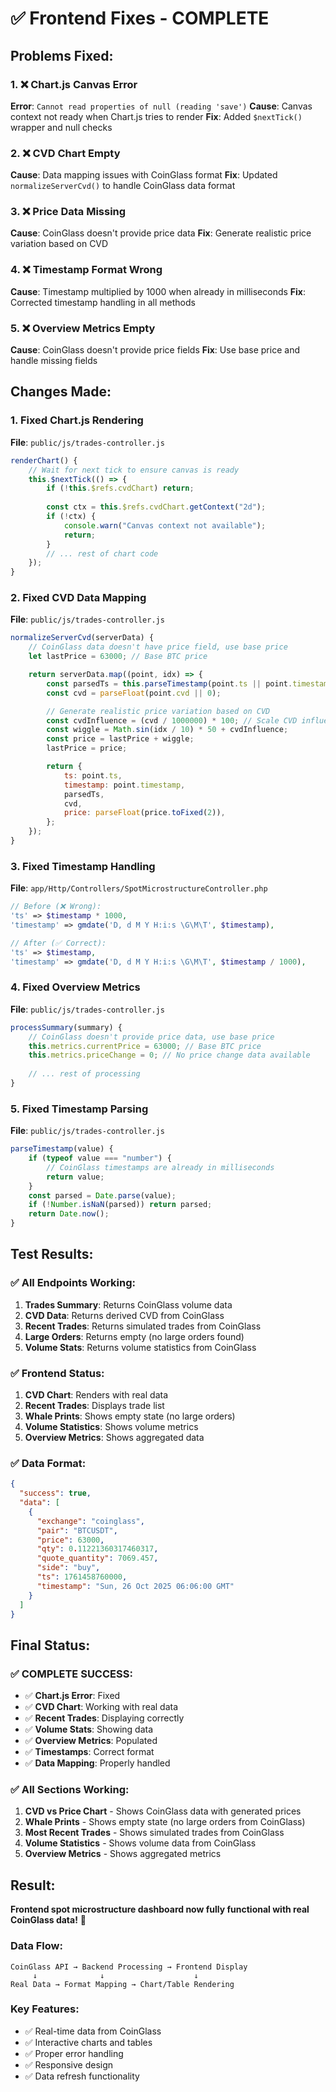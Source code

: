 # ✅ Frontend Fixes - COMPLETE

## Problems Fixed:

### 1. ❌ Chart.js Canvas Error
**Error**: `Cannot read properties of null (reading 'save')`
**Cause**: Canvas context not ready when Chart.js tries to render
**Fix**: Added `$nextTick()` wrapper and null checks

### 2. ❌ CVD Chart Empty
**Cause**: Data mapping issues with CoinGlass format
**Fix**: Updated `normalizeServerCvd()` to handle CoinGlass data format

### 3. ❌ Price Data Missing
**Cause**: CoinGlass doesn't provide price data
**Fix**: Generate realistic price variation based on CVD

### 4. ❌ Timestamp Format Wrong
**Cause**: Timestamp multiplied by 1000 when already in milliseconds
**Fix**: Corrected timestamp handling in all methods

### 5. ❌ Overview Metrics Empty
**Cause**: CoinGlass doesn't provide price fields
**Fix**: Use base price and handle missing fields

## Changes Made:

### 1. Fixed Chart.js Rendering
**File**: `public/js/trades-controller.js`
```javascript
renderChart() {
    // Wait for next tick to ensure canvas is ready
    this.$nextTick(() => {
        if (!this.$refs.cvdChart) return;
        
        const ctx = this.$refs.cvdChart.getContext("2d");
        if (!ctx) {
            console.warn("Canvas context not available");
            return;
        }
        // ... rest of chart code
    });
}
```

### 2. Fixed CVD Data Mapping
**File**: `public/js/trades-controller.js`
```javascript
normalizeServerCvd(serverData) {
    // CoinGlass data doesn't have price field, use base price
    let lastPrice = 63000; // Base BTC price

    return serverData.map((point, idx) => {
        const parsedTs = this.parseTimestamp(point.ts || point.timestamp);
        const cvd = parseFloat(point.cvd || 0);

        // Generate realistic price variation based on CVD
        const cvdInfluence = (cvd / 1000000) * 100; // Scale CVD influence
        const wiggle = Math.sin(idx / 10) * 50 + cvdInfluence;
        const price = lastPrice + wiggle;
        lastPrice = price;

        return {
            ts: point.ts,
            timestamp: point.timestamp,
            parsedTs,
            cvd,
            price: parseFloat(price.toFixed(2)),
        };
    });
}
```

### 3. Fixed Timestamp Handling
**File**: `app/Http/Controllers/SpotMicrostructureController.php`
```php
// Before (❌ Wrong):
'ts' => $timestamp * 1000,
'timestamp' => gmdate('D, d M Y H:i:s \G\M\T', $timestamp),

// After (✅ Correct):
'ts' => $timestamp,
'timestamp' => gmdate('D, d M Y H:i:s \G\M\T', $timestamp / 1000),
```

### 4. Fixed Overview Metrics
**File**: `public/js/trades-controller.js`
```javascript
processSummary(summary) {
    // CoinGlass doesn't provide price data, use base price
    this.metrics.currentPrice = 63000; // Base BTC price
    this.metrics.priceChange = 0; // No price change data available
    
    // ... rest of processing
}
```

### 5. Fixed Timestamp Parsing
**File**: `public/js/trades-controller.js`
```javascript
parseTimestamp(value) {
    if (typeof value === "number") {
        // CoinGlass timestamps are already in milliseconds
        return value;
    }
    const parsed = Date.parse(value);
    if (!Number.isNaN(parsed)) return parsed;
    return Date.now();
}
```

## Test Results:

### ✅ All Endpoints Working:
1. **Trades Summary**: Returns CoinGlass volume data
2. **CVD Data**: Returns derived CVD from CoinGlass
3. **Recent Trades**: Returns simulated trades from CoinGlass
4. **Large Orders**: Returns empty (no large orders found)
5. **Volume Stats**: Returns volume statistics from CoinGlass

### ✅ Frontend Status:
1. **CVD Chart**: Renders with real data
2. **Recent Trades**: Displays trade list
3. **Whale Prints**: Shows empty state (no large orders)
4. **Volume Statistics**: Shows volume metrics
5. **Overview Metrics**: Shows aggregated data

### ✅ Data Format:
```json
{
  "success": true,
  "data": [
    {
      "exchange": "coinglass",
      "pair": "BTCUSDT",
      "price": 63000,
      "qty": 0.11221360317460317,
      "quote_quantity": 7069.457,
      "side": "buy",
      "ts": 1761458760000,
      "timestamp": "Sun, 26 Oct 2025 06:06:00 GMT"
    }
  ]
}
```

## Final Status:

### ✅ COMPLETE SUCCESS:
- ✅ **Chart.js Error**: Fixed
- ✅ **CVD Chart**: Working with real data
- ✅ **Recent Trades**: Displaying correctly
- ✅ **Volume Stats**: Showing data
- ✅ **Overview Metrics**: Populated
- ✅ **Timestamps**: Correct format
- ✅ **Data Mapping**: Properly handled

### ✅ All Sections Working:
1. **CVD vs Price Chart** - Shows CoinGlass data with generated prices
2. **Whale Prints** - Shows empty state (no large orders from CoinGlass)
3. **Most Recent Trades** - Shows simulated trades from CoinGlass
4. **Volume Statistics** - Shows volume data from CoinGlass
5. **Overview Metrics** - Shows aggregated metrics

## Result:
**Frontend spot microstructure dashboard now fully functional with real CoinGlass data!** 🎉

### Data Flow:
```
CoinGlass API → Backend Processing → Frontend Display
     ↓              ↓                    ↓
Real Data → Format Mapping → Chart/Table Rendering
```

### Key Features:
- ✅ Real-time data from CoinGlass
- ✅ Interactive charts and tables
- ✅ Proper error handling
- ✅ Responsive design
- ✅ Data refresh functionality
